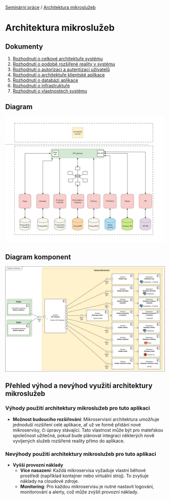 [Seminární práce](../README.md) / [Architektura mikroslužeb](README.md)

# Architektura mikroslužeb

## Dokumenty
1. [Rozhodnutí o celkové architektuře systému](acr/1-celkova-architektura/README.md)
2. [Rozhodnutí o podobě rozšířené reality v systému](acr/2-rozsirena-realita/README.md)
3. [Rozhodnutí o autorizaci a autentizaci uživatelů](acr/3-autentizace-autorizace/README.md)
4. [Rozhodnutí o architektuře klientské aplikace](acr/4-architektura-klient/README.md)
5. [Rozhodnutí o databázi aplikace](acr/5-databaze/README.md)
6. [Rozhodnutí o infrastruktuře](acr/6-infrastruktura/README.md)
7. [Rozhodnutí o vlastnostech systému](acr/7-decisions/README.md)

## Diagram
![Diagram architektury](../assets/diagram-celkova-architektura/microservices/MicroservicesGlobal.jpg)

## Diagram komponent
![Diagram komponent](../assets/diagram-komponent/microservices/diagram-komponent-ms.png)

## Přehled výhod a nevýhod využití architektury mikroslužeb

### Výhody použití architektury mikroslužeb pro tuto aplikaci
- **Možnost budoucího rozšiřování**: Mikroservisní architektura umožňuje jednoduší rozšíření celé aplikace, ať už ve formě přidání nové mikroservisy, či úpravy stávající. Tato vlastnost může být pro mateřskou společnost užitečná, pokud bude plánovat integraci některých nově vyvíjených služeb rozšířené reality přímo do aplikace. 

### Nevýhody použití architektury mikroslužeb pro tuto aplikaci
- **Vyšší provozní náklady**
  - **Více nasazení**: Každá mikroservisa vyžaduje vlastní běhové prostředí (například kontejner nebo virtuální stroj). To zvyšuje náklady na cloudové zdroje.
  - **Monitoring**: Pro každou mikroservisu je nutné nastavit logování, monitorování a alerty, což může zvýšit provozní náklady.
